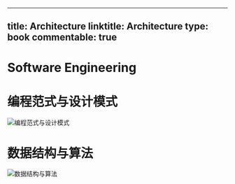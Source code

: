 
---
title: Architecture
linktitle: Architecture
type: book
commentable: true
---

# Software Engineering

# 编程范式与设计模式

![编程范式与设计模式](https://i.postimg.cc/GhfsMBbG/image.png)

# 数据结构与算法

![数据结构与算法](https://i.postimg.cc/KckB0Fd3/image.png)

    
